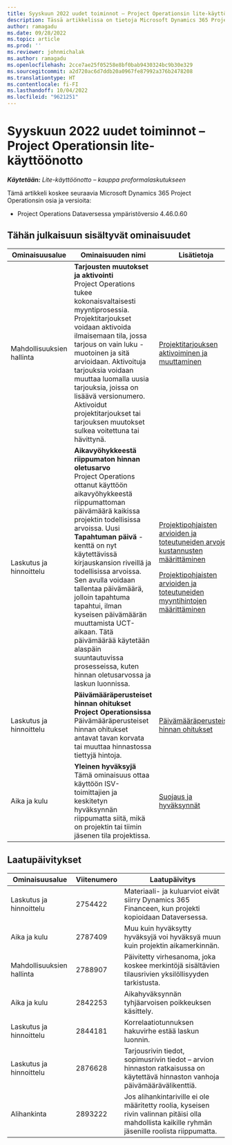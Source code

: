 ```yaml
---
title: Syyskuun 2022 uudet toiminnot – Project Operationsin lite-käyttöönotto
description: Tässä artikkelissa on tietoja Microsoft Dynamics 365 Project Operations Lite -käyttöönoton syyskuussa 2022 julkaistussa versiossa saatavilla olevista laatupäivityksistä.
author: ramagadu
ms.date: 09/28/2022
ms.topic: article
ms.prod: ''
ms.reviewer: johnmichalak
ms.author: ramagadu
ms.openlocfilehash: 2cce7ae25f05258e8bf0bab9430324bc9b30e329
ms.sourcegitcommit: a2d720ac6d7ddb20a0967fe87992a376b2478208
ms.translationtype: HT
ms.contentlocale: fi-FI
ms.lasthandoff: 10/04/2022
ms.locfileid: "9621251"
---
```

# <a name="whats-new-september-2022---project-operations-lite-deployment"></a>Syyskuun 2022 uudet toiminnot – Project Operationsin lite-käyttöönotto

_**Käytetään:** Lite-käyttöönotto – kauppa proformalaskutukseen_

Tämä artikkeli koskee seuraavia Microsoft Dynamics 365 Project Operationsin osia ja versioita:

- Project Operations Dataversessa ympäristöversio 4.46.0.60

## <a name="features-included-in-this-release"></a>Tähän julkaisuun sisältyvät ominaisuudet

| Ominaisuusalue | Ominaisuuden nimi | Lisätietoja |
| --- | --- | --- |
| Mahdollisuuksien hallinta | **Tarjousten muutokset ja aktivointi**<br>Project Operations tukee kokonaisvaltaisesti myyntiprosessia. Projektitarjoukset voidaan aktivoida ilmaisemaan tila, jossa tarjous on vain luku -muotoinen ja sitä arvioidaan. Aktivoituja tarjouksia voidaan muuttaa luomalla uusia tarjouksia, joissa on lisäävä versionumero. Aktivoidut projektitarjoukset tai tarjouksen muutokset sulkea voitettuna tai hävittynä. | [Projektitarjouksen aktivoiminen ja muuttaminen](/dynamics365/project-operations/sales/activation-and-revision) |
| Laskutus ja hinnoittelu | **Aikavyöhykkeestä riippumaton hinnan oletusarvo**<br>Project Operations ottanut käyttöön aikavyöhykkeestä riippumattoman päivämäärä kaikissa projektin todellisissa arvoissa. Uusi **Tapahtuman päivä** -kenttä on nyt käytettävissä kirjauskansion riveillä ja todellisissa arvoissa. Sen avulla voidaan tallentaa päivämäärä, jolloin tapahtuma tapahtui, ilman kyseisen päivämäärän muuttamista UCT-aikaan. Tätä päivämäärää käytetään alaspäin suuntautuvissa prosesseissa, kuten hinnan oletusarvossa ja laskun luonnissa. | <p>[Projektipohjaisten arvioiden ja toteutuneiden arvojen kustannusten määrittäminen](/dynamics365/project-operations/pro/pricing-costing/cost-price-resolution-sales)</p><p>[Projektipohjaisten arvioiden ja toteutuneiden myyntihintojen määrittäminen](/dynamics365/project-operations/pro/pricing-costing/sales-price-resolution-sales)</p> |
| Laskutus ja hinnoittelu | **Päivämääräperusteiset hinnan ohitukset Project Operationsissa**<br>Päivämääräperusteiset hinnan ohitukset antavat tavan korvata tai muuttaa hinnastossa tiettyjä hintoja. | [Päivämääräperusteiset hinnan ohitukset](/dynamics365/project-operations/pricing-costing/dateffective_price_overrides) |
| Aika ja kulu | **Yleinen hyväksyjä**<br>Tämä ominaisuus ottaa käyttöön ISV-toimittajien ja keskitetyn hyväksynnän riippumatta siitä, mikä on projektin tai tiimin jäsenen tila projektissa. | [Suojaus ja hyväksynnät](/dynamics365/project-operations/approvals/approvals-security) |

## <a name="quality-updates"></a>Laatupäivitykset

| Ominaisuusalue | Viitenumero | Laatupäivitys |
| --- | --- | --- |
| Laskutus ja hinnoittelu | 2754422 | Materiaali- ja kuluarviot eivät siirry Dynamics 365 Financeen, kun projekti kopioidaan Dataversessa. |
| Aika ja kulu | 2787409 | Muu kuin hyväksytty hyväksyjä voi hyväksyä muun kuin projektin aikamerkinnän. |
| Mahdollisuuksien hallinta | 2788907 | Päivitetty virhesanoma, joka koskee merkintöjä sisältävien tilausrivien yksilöllisyyden tarkistusta. |
| Aika ja kulu | 2842253 | Aikahyväksynnän tyhjäarvoisen poikkeuksen käsittely. |
| Laskutus ja hinnoittelu | 2844181 | Korrelaatiotunnuksen hakuvirhe estää laskun luonnin. |
| Laskutus ja hinnoittelu | 2876628 | Tarjousrivin tiedot, sopimusrivin tiedot – arvion hinnaston ratkaisussa on käytettävä hinnaston vanhoja päivämäärävälikenttiä. |
| Alihankinta | 2893222 | Jos alihankintariville ei ole määritetty roolia, kyseisen rivin valinnan pitäisi olla mahdollista kaikille ryhmän jäsenille roolista riippumatta. |
